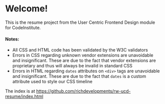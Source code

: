 # Welcome!

This is the resume project from the User Centric Frontend Design module for CodeInstitute.

#### Notes:

- All CSS and HTML code has been validated by the W3C validators
- Errors in CSS regarding unknown vendor extensions are unavoidable and insignificant. These are due to the fact that vendor extensions are proprietary and thus will always be invalid in standard CSS
- Errors in HTML regarding `dates` attributes on `<div>` tags are unavoidable and insignificant. These are due to the fact that `dates` is a custom attribute used to style our CSS timeline

The index is at https://github.com/richdevelopments/rw-ucd-resume/index.html